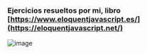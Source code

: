 ### Ejercicios resueltos por mi, libro [https://www.eloquentjavascript.es/](https://eloquentjavascript.net/)
![image](https://github.com/user-attachments/assets/c2c52a0d-4334-41be-a74c-057de6e04d35)

